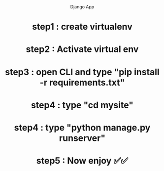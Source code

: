 <center>Django App<center>

<h1>step1 : create virtualenv <h1>
<h1>step2 : Activate virtual env<h1>
<h1>step3 : open CLI and type "pip install -r requirements.txt"<h1>
<h1>step4 : type "cd mysite"<h1>
<h1>step4 : type "python manage.py runserver"<h1>
<h1>step5 : Now enjoy ✅✅<h1>
